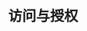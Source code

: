 ---
title: "访问与授权"
linkTitle: "Document"
_build:
 render: false 
weight: 14
collapsible: true
icon: "/images/icons/index/product-icon-visit.svg"
---